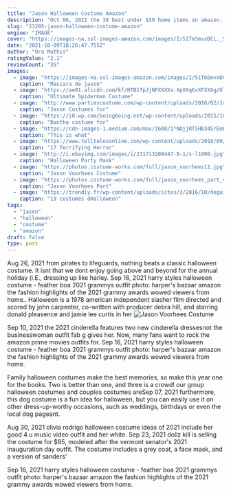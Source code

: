 ```yaml
---
title: "Jason Halloween Costume Amazon"
description: "Oct 06, 2021 the 30 best under $50 home items on amazon. 3 19 halloween door decorations everyone will love.  Jason laveris getty images. 32 cool halloween costume ideas for boys."
slug: "23205-jason-halloween-costume-amazon"
engine: "IMAGE"
cover: "https://images-na.ssl-images-amazon.com/images/I/51TmSmvxDCL._SX679_.jpg"
date: "2021-10-09T18:26:47.755Z"
author: "Ora Mathis"
ratingValue: "2.1"
reviewCount: "35"
images:
  - image: "https://images-na.ssl-images-amazon.com/images/I/51TmSmvxDCL._SX679_.jpg"
    caption: "Mascara de jason"
  - image: "https://ae01.alicdn.com/kf/HTB1TpJjNFXXXXa.XpXXq6xXFXXXg/Ultimate-Spiderman-Costume-3D-Shade-Spandex-Cosplay-Halloween-Spider-man-Superhero-Costume-2016-Newest-Fullbody-Zentai.jpg"
    caption: "Ultimate Spiderman Costume"
  - image: "http://www.partiescostume.com/wp-content/uploads/2016/02/Jason-Costumes-for-Kids.jpg"
    caption: "Jason Costumes for"
  - image: "https://i0.wp.com/boingboing.net/wp-content/uploads/2015/10/81008pbVgWL._SL1500_.jpg?fit=1118%2C1200&ssl=1"
    caption: "Bantha costume for"
  - image: "https://cdn-images-1.medium.com/max/1600/1*NOjjRTSHB345rEmO54XICQ.jpeg"
    caption: "This is what"
  - image: "https://www.telltalesonline.com/wp-content/uploads/2018/09/Jason-Voorhees-costume.jpg?_t=1536394505"
    caption: "17 Terrifying Horror"
  - image: "http://i.ebayimg.com/images/i/231713208447-0-1/s-l1000.jpg"
    caption: "Halloween Party Mask"
  - image: "https://photos.costume-works.com/full/jason_voorhees11.jpg"
    caption: "Jason Voorhees Costume"
  - image: "https://photos.costume-works.com/full/jason_voorhees_part_vi3.jpg"
    caption: "Jason Voorhees Part"
  - image: "https://trendly.fr/wp-content/uploads/sites/3/2016/10/deguisement-halloween-11.jpg"
    caption: "19 costumes dHalloween"
tags:
  - "jason"
  - "halloween"
  - "costume"
  - "amazon"
draft: false
type: post
---
```


Aug 26, 2021 from pirates to lifeguards, nothing beats a classic halloween costume. It isnt that we dont enjoy going above and beyond for the annual holiday (i.E., dressing up like harley. Sep 16, 2021 harry styles halloween costume - feather boa 2021 grammys outfit photo: harper's bazaar  amazon the fashion highlights of the 2021 grammy awards wowed viewers from home.. Halloween is a 1978 american independent slasher film directed and scored by john carpenter, co-written with producer debra hill, and starring donald pleasence and jamie lee curtis in her
![Jason Voorhees Costume](https://photos.costume-works.com/full/jason_voorhees11.jpg "Jason Voorhees Costume")

Sep 10, 2021 the 2021 cinderella features two new cinderella dressesnot the businesswoman outfit fab g gives her. Now, many fans want to rock the amazon prime movies outfits for. Sep 16, 2021 harry styles halloween costume - feather boa 2021 grammys outfit photo: harper&#39;s bazaar  amazon the fashion highlights of the 2021 grammy awards wowed viewers from home.
<!--inArticleAds-->

<!--galleryOne-->

Family halloween costumes make the best memories, so make this year one for the books. Two is better than one, and three is a crowd! our group halloween costumes and couples costumes areSep 07, 2021 furthermore, this dog costume is a fun idea for halloween, but you can easily use it on other dress-up-worthy occasions, such as weddings, birthdays or even the local dog pageant.
<!--inArticleAds-->

<!--galleryTwo-->

Aug 30, 2021 olivia rodrigo halloween costume ideas of 2021 include her good 4 u music video outfit and her white. Sep 23, 2021 dollz kill is selling the costume for $85, modeled after the vermont senator's 2021 inauguration day outfit. The costume includes a grey coat, a face mask, and a version of sanders'
<!--galleryThree-->

Sep 16, 2021 harry styles halloween costume - feather boa 2021 grammys outfit photo: harper's bazaar  amazon the fashion highlights of the 2021 grammy awards wowed viewers from home.